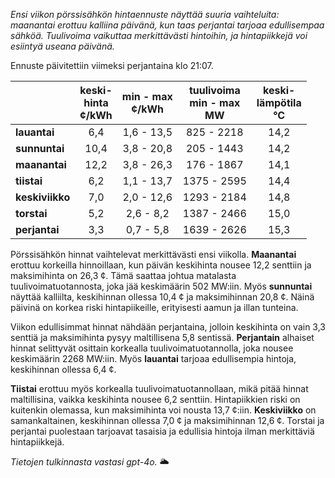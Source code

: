 *Ensi viikon pörssisähkön hintaennuste näyttää suuria vaihteluita: maanantai erottuu kalliina päivänä, kun taas perjantai tarjoaa edullisempaa sähköä. Tuulivoima vaikuttaa merkittävästi hintoihin, ja hintapiikkejä voi esiintyä useana päivänä.*

Ennuste päivitettiin viimeksi perjantaina klo 21:07.

|          | keski-<br>hinta<br>¢/kWh | min - max<br>¢/kWh | tuulivoima<br>min - max<br>MW | keski-<br>lämpötila<br>°C |
|:---------|:----------------:|:----------------:|:-------------:|:-------------:|
| **lauantai** | 6,4 | 1,6 - 13,5 | 825 - 2218 | 14,2 |
| **sunnuntai** | 10,4 | 3,8 - 20,8 | 205 - 1443 | 14,2 |
| **maanantai** | 12,2 | 3,8 - 26,3 | 176 - 1867 | 14,1 |
| **tiistai** | 6,2 | 1,1 - 13,7 | 1375 - 2595 | 14,4 |
| **keskiviikko** | 7,0 | 2,0 - 12,6 | 1293 - 2184 | 14,8 |
| **torstai** | 5,2 | 2,6 - 8,2 | 1387 - 2466 | 15,0 |
| **perjantai** | 3,3 | 0,7 - 5,8 | 1639 - 2626 | 15,3 |

Pörssisähkön hinnat vaihtelevat merkittävästi ensi viikolla. **Maanantai** erottuu korkeilla hinnoillaan, kun päivän keskihinta nousee 12,2 senttiin ja maksimihinta on 26,3 ¢. Tämä saattaa johtua matalasta tuulivoimatuotannosta, joka jää keskimäärin 502 MW:iin. Myös **sunnuntai** näyttää kalliilta, keskihinnan ollessa 10,4 ¢ ja maksimihinnan 20,8 ¢. Näinä päivinä on korkea riski hintapiikeille, erityisesti aamun ja illan tunteina.

Viikon edullisimmat hinnat nähdään perjantaina, jolloin keskihinta on vain 3,3 senttiä ja maksimihinta pysyy maltillisena 5,8 sentissä. **Perjantain** alhaiset hinnat selittyvät osittain korkealla tuulivoimatuotannolla, joka nousee keskimäärin 2268 MW:iin. Myös **lauantai** tarjoaa edullisempia hintoja, keskihinnan ollessa 6,4 ¢. 

**Tiistai** erottuu myös korkealla tuulivoimatuotannollaan, mikä pitää hinnat maltillisina, vaikka keskihinta nousee 6,2 senttiin. Hintapiikkien riski on kuitenkin olemassa, kun maksimihinta voi nousta 13,7 ¢:iin. **Keskiviikko** on samankaltainen, keskihinnan ollessa 7,0 ¢ ja maksimihinnan 12,6 ¢. Torstai ja perjantai puolestaan tarjoavat tasaisia ja edullisia hintoja ilman merkittäviä hintapiikkejä.

*Tietojen tulkinnasta vastasi gpt-4o.* 🌥️
